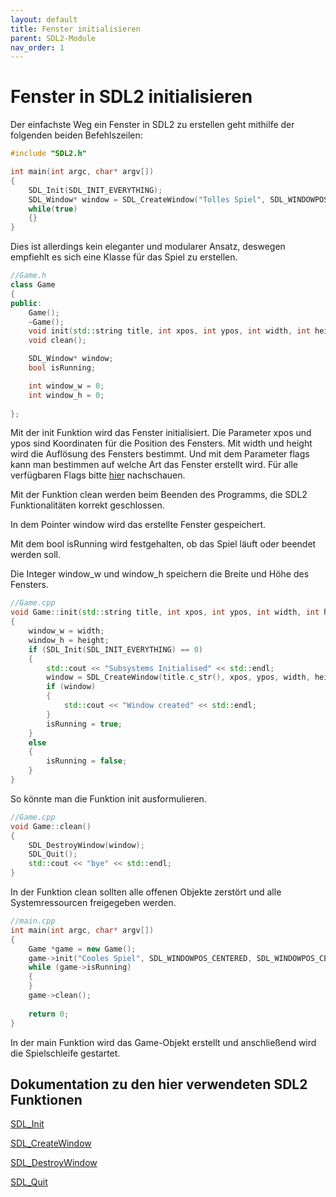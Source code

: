 ```yaml
---
layout: default
title: Fenster initialisieren
parent: SDL2-Module
nav_order: 1
---
```


# Fenster in SDL2 initialisieren

Der einfachste Weg ein Fenster in SDL2 zu erstellen geht mithilfe der folgenden beiden Befehlszeilen:

```cpp
#include "SDL2.h"

int main(int argc, char* argv[])
{
	SDL_Init(SDL_INIT_EVERYTHING);
	SDL_Window* window = SDL_CreateWindow("Tolles Spiel", SDL_WINDOWPOS_CENTERED, SDL_WINDOWPOS_CENTERED, 1920, 1080, SDL_WINDOW_SHOWN);
	while(true)
	{}
}
```

Dies ist allerdings kein eleganter und modularer Ansatz, deswegen empfiehlt es sich eine Klasse für das Spiel zu erstellen.

```cpp
//Game.h
class Game
{
public:
	Game();
	~Game();
	void init(std::string title, int xpos, int ypos, int width, int height, int flags);
	void clean();

	SDL_Window* window;
	bool isRunning;

	int window_w = 0;
	int window_h = 0;
	
};
```
Mit der init Funktion wird das Fenster initialisiert. Die Parameter xpos und ypos sind Koordinaten für die Position des Fensters. 
Mit width und height wird die Auflösung des Fensters bestimmt. Und mit dem Parameter flags kann man bestimmen auf welche Art das Fenster erstellt wird.
Für alle verfügbaren Flags bitte [hier](https://wiki.libsdl.org/SDL_CreateWindow) nachschauen.

Mit der Funktion clean werden beim Beenden des Programms, die SDL2 Funktionalitäten korrekt geschlossen.

In dem Pointer window wird das erstellte Fenster gespeichert.

Mit dem bool isRunning wird festgehalten, ob das Spiel läuft oder beendet werden soll.

Die Integer window_w und window_h speichern die Breite und Höhe des Fensters.

```cpp
//Game.cpp
void Game::init(std::string title, int xpos, int ypos, int width, int height, int flags)
{
	window_w = width;
	window_h = height;
	if (SDL_Init(SDL_INIT_EVERYTHING) == 0)
	{
		std::cout << "Subsystems Initialised" << std::endl;
		window = SDL_CreateWindow(title.c_str(), xpos, ypos, width, height, flags);
		if (window)
		{
			std::cout << "Window created" << std::endl;
		}
		isRunning = true;
	}
	else
	{
		isRunning = false;
	}
}
```
So könnte man die Funktion init ausformulieren.

```cpp
//Game.cpp
void Game::clean()
{
	SDL_DestroyWindow(window);
	SDL_Quit();
	std::cout << "bye" << std::endl;
}
```
In der Funktion clean sollten alle offenen Objekte zerstört und alle Systemressourcen freigegeben werden. 

```cpp
//main.cpp
int main(int argc, char* argv[])
{
	Game *game = new Game();
	game->init("Cooles Spiel", SDL_WINDOWPOS_CENTERED, SDL_WINDOWPOS_CENTERED, 1920, 1080, SDL_WINDOW_SHOWN);
	while (game->isRunning)
	{
	}
	game->clean();
	
	return 0;
}
```
In der main Funktion wird das Game-Objekt erstellt und anschließend wird die Spielschleife gestartet.

## Dokumentation zu den hier verwendeten SDL2 Funktionen


[SDL_Init](https://wiki.libsdl.org/SDL_Init)

[SDL_CreateWindow](https://wiki.libsdl.org/SDL_CreateWindow)

[SDL_DestroyWindow](https://wiki.libsdl.org/SDL_DestroyWindow)

[SDL_Quit](https://wiki.libsdl.org/SDL_Quit)


